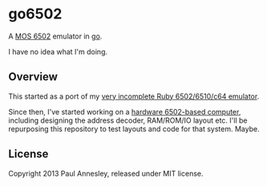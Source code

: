 go6502
======

A [MOS 6502][6502] emulator in [go][golang].

I have no idea what I'm doing.


Overview
--------

This started as a port of my [very incomplete Ruby 6502/6510/c64
emulator][c64.rb].

Since then, I've started working on a [hardware 6502-based computer][pda6502],
including designing the address decoder, RAM/ROM/IO layout etc. I'll be
repurposing this repository to test layouts and code for that system. Maybe.


License
-------

Copyright 2013 Paul Annesley, released under MIT license.


[6502]: http://en.wikipedia.org/wiki/MOS_Technology_6502
[golang]: http://golang.org/
[c64.rb]: https://github.com/pda/c64.rb
[pda6502]: https://github.com/pda/pda6502
